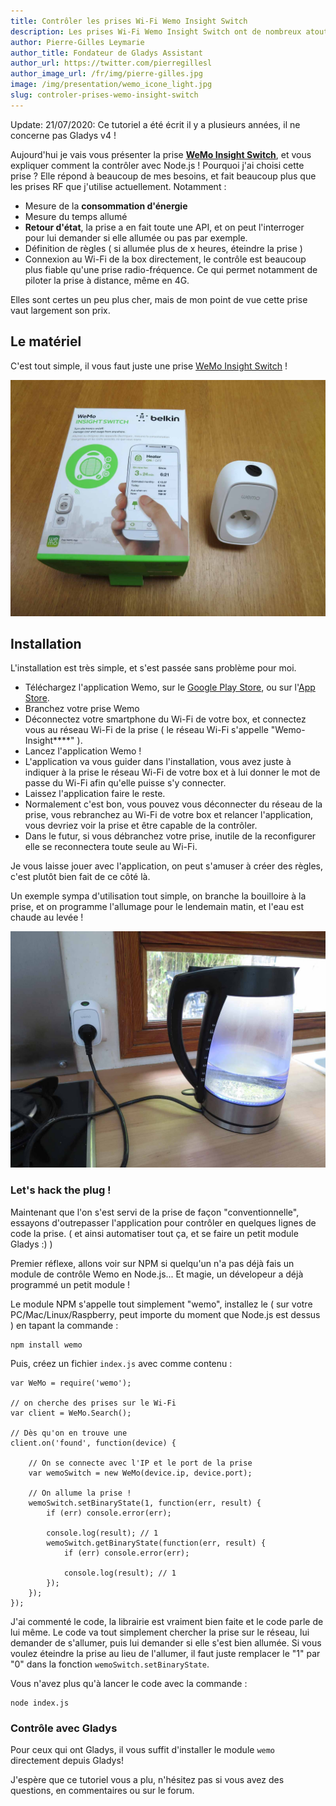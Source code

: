 ```yaml
---
title: Contrôler les prises Wi-Fi Wemo Insight Switch
description: Les prises Wi-Fi Wemo Insight Switch ont de nombreux atouts, essayons de les contrôler avec Node.js !
author: Pierre-Gilles Leymarie
author_title: Fondateur de Gladys Assistant
author_url: https://twitter.com/pierregillesl
author_image_url: /fr/img/pierre-gilles.jpg
image: /img/presentation/wemo_icone_light.jpg
slug: controler-prises-wemo-insight-switch
---
```


<div class="alert alert--danger" role="alert">
  Update: 21/07/2020: Ce tutoriel a été écrit il y a plusieurs années, il ne concerne pas Gladys v4 ! 
</div>

Aujourd'hui je vais vous présenter la prise [**WeMo Insight Switch**](http://amzn.to/1CG0WQr), et vous expliquer comment la contrôler avec Node.js ! Pourquoi j'ai choisi cette prise ? Elle répond à beaucoup de mes besoins, et fait beaucoup plus que les prises RF que j'utilise actuellement. Notamment :

- Mesure de la **consommation d'énergie**
- Mesure du temps allumé
- **Retour d'état**, la prise a en fait toute une API, et on peut l'interroger pour lui demander si elle allumée ou pas par exemple.
- Définition de règles ( si allumée plus de x heures, éteindre la prise )
- Connexion au Wi-Fi de la box directement, le contrôle est beaucoup plus fiable qu'une prise radio-fréquence. Ce qui permet notamment de piloter la prise à distance, même en 4G.

Elles sont certes un peu plus cher, mais de mon point de vue cette prise vaut largement son prix.

<!--truncate-->

## Le matériel

C'est tout simple, il vous faut juste une prise [WeMo Insight Switch](http://amzn.to/1CG0WQr) !

![Wemo Insight Switch](../../../static/img/articles/fr/controler-prises-wemo/wemo_box_light.jpg)

## Installation

L'installation est très simple, et s'est passée sans problème pour moi.

- Téléchargez l'application Wemo, sur le [Google Play Store](https://play.google.com/store/apps/details?id=com.belkin.wemoandroid), ou sur l'[App Store](https://itunes.apple.com/fr/app/wemo/id511376996?mt=8).
- Branchez votre prise Wemo
- Déconnectez votre smartphone du Wi-Fi de votre box, et connectez vous au réseau Wi-Fi de la prise ( le réseau Wi-Fi s'appelle "Wemo-Insight\*\*\*\*" ).
- Lancez l'application Wemo !
- L'application va vous guider dans l'installation, vous avez juste à indiquer à la prise le réseau Wi-Fi de votre box et à lui donner le mot de passe du Wi-Fi afin qu'elle puisse s'y connecter.
- Laissez l'application faire le reste.
- Normalement c'est bon, vous pouvez vous déconnecter du réseau de la prise, vous rebranchez au Wi-Fi de votre box et relancer l'application, vous devriez voir la prise et être capable de la contrôler.
- Dans le futur, si vous débranchez votre prise, inutile de la reconfigurer elle se reconnectera toute seule au Wi-Fi.

Je vous laisse jouer avec l'application, on peut s'amuser à créer des règles, c'est plutôt bien fait de ce côté là.

Un exemple sympa d'utilisation tout simple, on branche la bouilloire à la prise, et on programme l'allumage pour le lendemain matin, et l'eau est chaude au levée !

![L'eau qui bout le matin au levée !](../../../static/img/articles/fr/controler-prises-wemo/wemo_coffee_light.jpg)

### Let's hack the plug !

Maintenant que l'on s'est servi de la prise de façon "conventionnelle", essayons d'outrepasser l'application pour contrôler en quelques lignes de code la prise. ( et ainsi automatiser tout ça, et se faire un petit module Gladys :) )

Premier réflexe, allons voir sur NPM si quelqu'un n'a pas déjà fais un module de contrôle Wemo en Node.js... Et magie, un dévelopeur a déjà programmé un petit module !

Le module NPM s'appelle tout simplement "wemo", installez le ( sur votre PC/Mac/Linux/Raspberry, peut importe du moment que Node.js est dessus ) en tapant la commande :

```
npm install wemo
```

Puis, créez un fichier `index.js` avec comme contenu :

```
var WeMo = require('wemo');

// on cherche des prises sur le Wi-Fi
var client = WeMo.Search();

// Dès qu'on en trouve une
client.on('found', function(device) {

	// On se connecte avec l'IP et le port de la prise
    var wemoSwitch = new WeMo(device.ip, device.port);

    // On allume la prise !
	wemoSwitch.setBinaryState(1, function(err, result) {
	    if (err) console.error(err);

	    console.log(result); // 1
	    wemoSwitch.getBinaryState(function(err, result) {
	        if (err) console.error(err);

	        console.log(result); // 1
	    });
	});
});
```

J'ai commenté le code, la librairie est vraiment bien faite et le code parle de lui même. Le code va tout simplement chercher la prise sur le réseau, lui demander de s'allumer, puis lui demander si elle s'est bien allumée. Si vous voulez éteindre la prise au lieu de l'allumer, il faut juste remplacer le "1" par "0" dans la fonction `wemoSwitch.setBinaryState`.

Vous n'avez plus qu'à lancer le code avec la commande :

```
node index.js
```

### Contrôle avec Gladys

Pour ceux qui ont Gladys, il vous suffit d'installer le module `wemo` directement depuis Gladys!

J'espère que ce tutoriel vous a plu, n'hésitez pas si vous avez des questions, en commentaires ou sur le forum.
